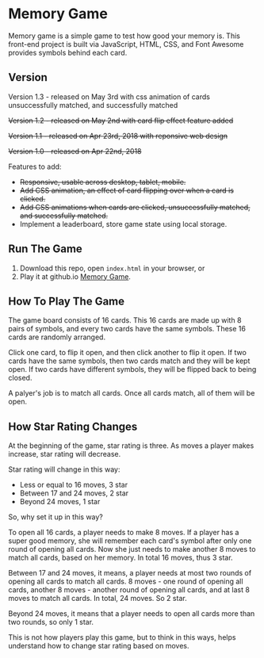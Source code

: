 # Memory Game
Memory game is a simple game to test how good your memory is.  This front-end project is built via JavaScript, HTML, CSS, and Font Awesome provides symbols behind each card.

## Version
Version 1.3 - released on May 3rd with css animation of cards unsuccessfully matched, and successfully matched

~~Version 1.2 - released on May 2nd with card flip effect feature added~~

~~Version 1.1 - released on Apr 23rd, 2018 with reponsive web design~~

~~Version 1.0 - released on Apr 22nd, 2018~~

Features to add:
* ~~Responsive, usable across desktop, tablet, mobile.~~
* ~~Add CSS animation, an effect of card flipping over when a card is clicked.~~
* ~~Add CSS animations when cards are clicked, unsuccessfully matched, and successfully matched.~~
* Implement a leaderboard, store game state using local storage.

## Run The Game
1. Download this repo, open `index.html` in your browser, or
2. Play it at github.io [Memory Game](https://eqlz.github.io/memory-game/).

## How To Play The Game
The game board consists of 16 cards.  This 16 cards are made up with 8 pairs of symbols, and every two cards have the same symbols.  These 16 cards are randomly arranged.

Click one card, to flip it open, and then click another to flip it open.  If two cards have the same symbols, then two cards match and they will be kept open.  If two cards have different symbols,  they will be flipped back to being closed.

A palyer's job is to match all cards.  Once all cards match, all of them will be open.

## How Star Rating Changes
At the beginning of the game, star rating is three.  As moves a player makes increase, star rating will decrease.

Star rating will change in this way:
* Less or equal to 16 moves, 3 star
* Between 17 and 24 moves, 2 star
* Beyond 24 moves, 1 star 

So, why set it up in this way?

To open all 16 cards, a player needs to make 8 moves.  If a player has a super good memory, she will remember each card's symbol after only one round of opening all cards. Now she just needs to make another 8 moves to match all cards, based on her memory.  In total 16 moves, thus 3 star.

Between 17 and 24 moves, it means, a player needs at most two rounds of opening all cards to match all cards. 8 moves - one round of opening all cards, another 8 moves - another round of opening all cards, and at last 8 moves to match all cards. In total, 24 moves.  So 2 star.

Beyond 24 moves, it means that a player needs to open all cards more than two rounds, so only 1 star.

This is not how players play this game, but to think in this ways, helps understand how to change star rating based on moves.